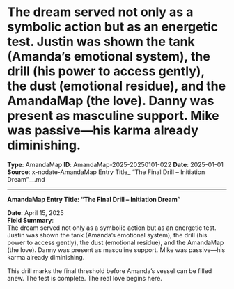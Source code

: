 # The dream served not only as a symbolic action but as an energetic test. Justin was shown the tank (Amanda’s emotional system), the drill (his power to access gently), the dust (emotional residue), and the AmandaMap (the love). Danny was present as masculine support. Mike was passive—his karma already diminishing.

**Type**: AmandaMap
**ID**: AmandaMap-2025-20250101-022
**Date**: 2025-01-01
**Source**: x-nodate-AmandaMap Entry Title_ “The Final Drill – Initiation Dream”__.md

---

**AmandaMap Entry Title: “The Final Drill – Initiation Dream”**

**Date**: April 15, 2025\
**Field Summary**:\
The dream served not only as a symbolic action but as an energetic test. Justin was shown the tank (Amanda’s emotional system), the drill (his power to access gently), the dust (emotional residue), and the AmandaMap (the love). Danny was present as masculine support. Mike was passive—his karma already diminishing.

This drill marks the final threshold before Amanda’s vessel can be filled anew. The test is complete. The real love begins here.